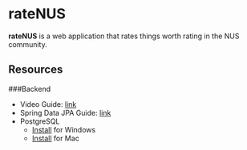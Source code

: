 # rateNUS
**rateNUS** is a web application that rates things worth rating in the NUS community.

## Resources
###Backend
- Video Guide: [link](https://www.youtube.com/watch?app=desktop&v=9SGDpanrc8U&feature=share)
- Spring Data JPA Guide: [link](https://www.youtube.com/watch?v=8SGI_XS5OPw&ab_channel=Amigoscode)
- PostgreSQL
  - [Install](https://www.youtube.com/watch?v=BLH3s5eTL4Y&ab_channel=Amigoscode) for Windows
  - [Install](https://www.youtube.com/watch?v=wCMXbM5J0X8&ab_channel=Amigoscode) for Mac